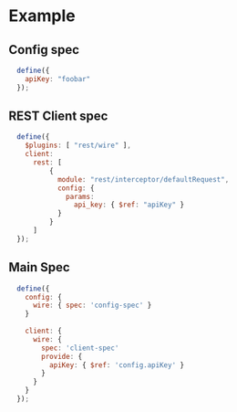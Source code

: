 Example
=======

Config spec
-----------

```js
  define({
    apiKey: "foobar"
  });
```

REST Client spec
----------------

```js
  define({
    $plugins: [ "rest/wire" ],
    client:
      rest: [
          {
            module: "rest/interceptor/defaultRequest",
            config: {
              params:
                api_key: { $ref: "apiKey" }
            }
          }
      ]
  });
```

Main Spec
---------

```js
  define({
    config: {
      wire: { spec: 'config-spec' }
    }
    
    client: {
      wire: {
        spec: 'client-spec'
        provide: {
          apiKey: { $ref: 'config.apiKey' }
        }
      }
    }
  });
```
